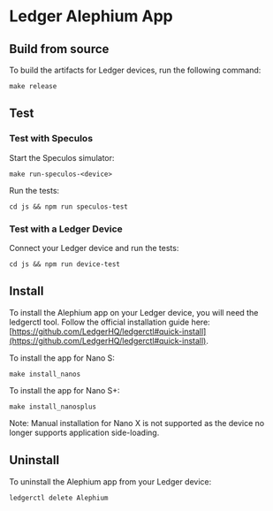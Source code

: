 # Ledger Alephium App

## Build from source

To build the artifacts for Ledger devices, run the following command:

```shell
make release
```

## Test

### Test with Speculos

Start the Speculos simulator:

```shell
make run-speculos-<device>
```

Run the tests:

```shell
cd js && npm run speculos-test
```

### Test with a Ledger Device

Connect your Ledger device and run the tests:

```shell
cd js && npm run device-test
```

## Install

To install the Alephium app on your Ledger device, you will need the ledgerctl tool. Follow the official installation guide here: [https://github.com/LedgerHQ/ledgerctl#quick-install](https://github.com/LedgerHQ/ledgerctl#quick-install).

To install the app for Nano S:

```
make install_nanos
```

To install the app for Nano S+:

```
make install_nanosplus
```

Note: Manual installation for Nano X is not supported as the device no longer supports application side-loading.

## Uninstall

To uninstall the Alephium app from your Ledger device:
```
ledgerctl delete Alephium
```

